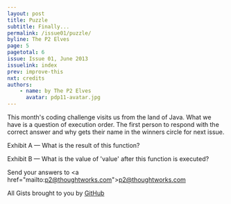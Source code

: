 ```yaml
---
layout: post
title: Puzzle
subtitle: Finally...
permalink: /issue01/puzzle/
byline: The P2 Elves
page: 5
pagetotal: 6
issue: Issue 01, June 2013
issuelink: index
prev: improve-this
nxt: credits
authors:
    - name: by The P2 Elves
      avatar: pdp11-avatar.jpg
---
```

This month's coding challenge visits us from the land of Java. What we have is a question of execution order. The first person to respond with the correct answer and why gets their name in the winners circle for next issue.

Exhibit A &mdash; What is the result of this function?

<div class='normal-gist'><script src='https://gist.github.com/distributedlife/5692366.js'></script></div>

Exhibit B &mdash; What is the value of 'value' after this function is executed?

<div class='normal-gist'><script src='https://gist.github.com/distributedlife/5692369.js'></script></div>

Send your answers to <a href=\"mailto:p2@thoughtworks.com\">p2@thoughtworks.com</a>

<div class='byline'>All Gists brought to you by <a href='http://github.com/'>GitHub</a></div>
